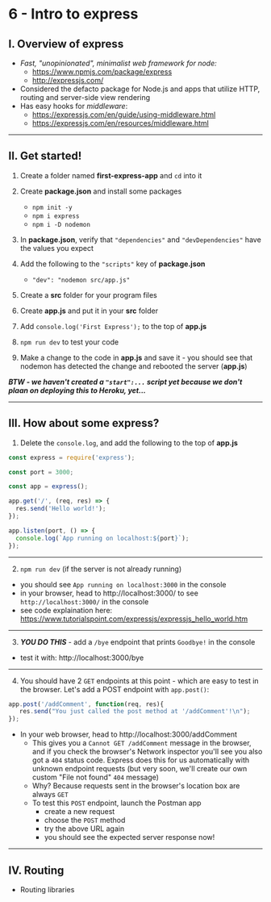 # 6 - Intro to express

## I. Overview of express
- *Fast, "unopinionated", minimalist web framework for node:*
  - https://www.npmjs.com/package/express
  - http://expressjs.com/
- Considered the defacto package for Node.js and apps that utilize HTTP, routing and server-side view rendering 
- Has easy hooks for *middleware*:
  - https://expressjs.com/en/guide/using-middleware.html
  - https://expressjs.com/en/resources/middleware.html

---

## II. Get started!

1) Create a folder named **first-express-app** and `cd` into it

2) Create **package.json** and install some packages

    - `npm init -y`
    - `npm i express`
    - `npm i -D nodemon`

3) In **package.json**, verify that `"dependencies"` and `"devDependencies"` have the values you expect
   
4) Add the following to the `"scripts"` key of **package.json**
    - `"dev": "nodemon src/app.js"`

5) Create a **src** folder for your program files

6) Create **app.js** and put it in your **src** folder

7) Add `console.log('First Express');` to the top of **app.js**

8) `npm run dev` to test your code

9) Make a change to the code in **app.js** and save it - you should see that nodemon has detected the change and rebooted the server (**app.js**)

***BTW - we haven't created a `"start":...` script yet because we don't plaan on deploying this to Heroku, yet...***

---

## III. How about some express?

1) Delete the `console.log`, and add the following to the top of **app.js**

```js
const express = require('express');

const port = 3000;

const app = express();

app.get('/', (req, res) => {
  res.send('Hello world!');
});

app.listen(port, () => {
  console.log(`App running on localhost:${port}`);
});
```

---

2) `npm run dev` (if the server is not already running)

- you should see `App running on localhost:3000` in the console
- in your browser, head to http://localhost:3000/ to see `http://localhost:3000/` in the console
- see code explaination here: https://www.tutorialspoint.com/expressjs/expressjs_hello_world.htm

---

3) ***YOU DO THIS*** - add a `/bye` endpoint that prints `Goodbye!` in the console

- test it with: http://localhost:3000/bye

---

4) You should have 2 `GET` endpoints at this point - which are easy to test in the browser. Let's add a POST endpoint with `app.post()`:

```js
app.post('/addComment', function(req, res){
   res.send("You just called the post method at '/addComment'!\n");
});
```

- In your web browser, head to http://localhost:3000/addComment
  - This gives you a `Cannot GET /addComment` message in the browser, and if you check the browser's Network inspector you'll see you also got a `404` status code. Express does this for us automatically with unknown endpoint requests (but very soon, we'll create our own custom "File not found" `404` message)
  - Why? Because requests sent in the browser's location box are always `GET`
  - To test this `POST` endpoint, launch the Postman app
    - create a new request
    - choose the `POST` method
    - try the above URL again
    - you should see the expected server response now!

---

## IV. Routing

- Routing libraries
